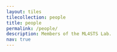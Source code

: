 ```yaml
---
layout: tiles
tilecollection: people
title: people
permalink: /people/
description: Members of the ML4STS Lab.
nav: true
---
```

